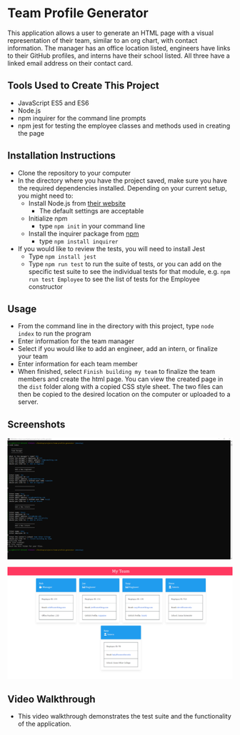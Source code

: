# Team Profile Generator
This application allows a user to generate an HTML page with a visual representation of their team, similar to an org chart, with contact information. The manager has an office location listed, engineers have links to their GitHub profiles, and interns have their school listed.  All three have a linked email address on their contact card.  

## Tools Used to Create This Project
* JavaScript ES5 and ES6
* Node.js
* npm inquirer for the command line prompts
* npm jest for testing the employee classes and methods used in creating the page

## Installation Instructions
* Clone the repository to your computer
* In the directory where you have the project saved, make sure you have the required dependencies installed. Depending on your current setup, you might need to:
    * Install Node.js from [their website](https://nodejs.org/en/)
        * The default settings are acceptable
    * Initialize npm 
        * type `npm init` in your command line
    * Install the inquirer package from [npm](https://www.npmjs.com/package/inquirer)
        * type `npm install inquirer`
* If you would like to review the tests, you will need to install Jest
    * Type `npm install jest`
    * Type `npm run test` to run the suite of tests, or you can add on the specific test suite to see the individual tests for that module, e.g. `npm run test Employee` to see the list of tests for the Employee constructor

## Usage
* From the command line in the directory with this project, type `node index` to run the program
* Enter information for the team manager
* Select if you would like to add an engineer, add an intern, or finalize your team
* Enter information for each team member
* When finished, select `Finish building my team` to finalize the team members and create the html page.  You can view the created page in the `dist` folder along with a copied CSS style sheet.  The two files can then be copied to the desired location on the computer or uploaded to a server. 

## Screenshots
![screenshot](./screenshots/CLI-team-profile-generator.png)


![screenshot](./screenshots/screenshot-team-profile-generator-output.png)

## Video Walkthrough
* This video walkthrough demonstrates the test suite and the functionality of the application. 


